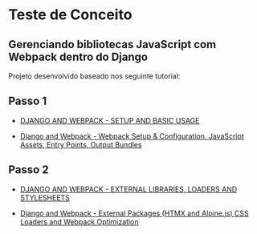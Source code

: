 # Teste de Conceito
## Gerenciando bibliotecas JavaScript com Webpack dentro do Django

Projeto desenvolvido baseado nos seguinte tutorial:

## Passo 1
- [DJANGO AND WEBPACK - SETUP AND BASIC USAGE](https://bugbytes.io/posts/django-and-webpack-setup-and-basic-usage/)

- [Django and Webpack - Webpack Setup & Configuration, JavaScript Assets, Entry Points, Output Bundles](https://www.youtube.com/watch?v=T2y_8PhzWdU&ab_channel=BugBytes)

## Passo 2
- [DJANGO AND WEBPACK - EXTERNAL LIBRARIES, LOADERS AND STYLESHEETS](https://bugbytes.io/posts/django-and-webpack-external-libraries-loaders-and-stylesheets/)

- [Django and Webpack - External Packages (HTMX and Alpine.js) CSS Loaders and Webpack Optimization](https://www.youtube.com/watch?v=f1H6fyw2s-s&ab_channel=BugBytes)
